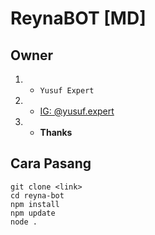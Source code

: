 # ReynaBOT [MD]
## Owner
1. - ```Yusuf Expert```
2. - [IG: @yusuf.expert](instagram.com/yusuf.expert)
3. - **Thanks**

## Cara Pasang
```
git clone <link>
cd reyna-bot
npm install
npm update
node .
```

